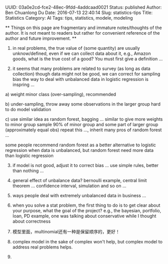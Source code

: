 UUID: 03a0e2cd-fce2-48ec-9fdd-4addcaad0021
Status: published
Author: Ben Chuanlong Du
Date: 2016-07-13 22:40:14
Slug: statistics-tips
Title: Statistics
Category: AI
Tags: tips, statistics, modele, modeling

**
Things on this page are fragmentary and immature notes/thoughts of the author. 
It is not meant to readers but rather for convenient reference of the author and future improvement.
**
 

1. in real problems, the true value of (some quantity) are usually unknow/defined,
even if we can collect data about it,
e.g., Amazon goods, what is the true cost of a good?
You must first give a definition ...

2. it seems that many problems are related to survey (as long as data collection)
though data might not be good, we can correct for sampling bias
the way to deal with unbalanced data in logistic regression is inspring ...

a) weight minor class (over-sampling), recommended

b) under-sampling, throw away some observations in the larger group
hard to do model validation

c) use similar idea as random forest, bagging ...
similar to give more weights to minor group
sample 90% of minor group and some part of larger group (approximately equal obs)
repeat this ..., inherit many pros of random forest ...

some people recommend random forest as a better alternative to logistic 
regression when data is unbalanced, but random forest need more data than logistic regression

3. if model is not good, adjust it to correct bias ...
use simple rules, better than nothing ...


4. general effect of unbalance data? bernoulli example, central limit theorem ... confidence
interval, simulation and so on ...

5. ways people deal with extremely unbalanced data in business ...

6. when you solve a stat problem,
the first thing to do is to get clear about your purpose, 
what the goal of the project?
e.g., the bayesian, portfolio, loan, PD example, one was talking about conservative while 
I thought about correctness

7. 模型里面，multinomial还有一种是保留顺序的，更好！

2. complex model in the sake of complex won't help, 
but complex model to address real problems helps.

3. 
